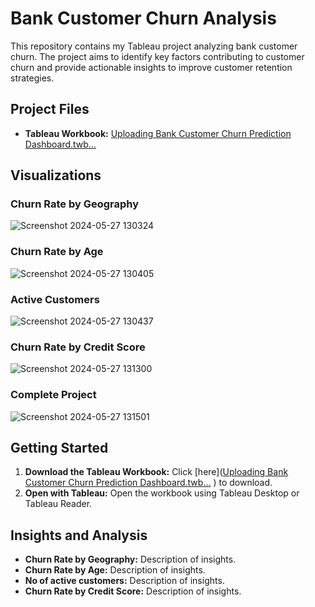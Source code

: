 # Bank Customer Churn Analysis

This repository contains my Tableau project analyzing bank customer churn. The project aims to identify key factors contributing to customer churn and provide actionable insights to improve customer retention strategies.

## Project Files

- **Tableau Workbook:** [Uploading Bank Customer Churn Prediction Dashboard.twb…]()


## Visualizations

### Churn Rate by Geography
![Screenshot 2024-05-27 130324](https://github.com/ShubhamKalsekar/Dashboard-Using-Tableau/assets/93903997/7349fedb-afcf-42d2-835c-08a1d9f2b7ab)

### Churn Rate by Age
![Screenshot 2024-05-27 130405](https://github.com/ShubhamKalsekar/Dashboard-Using-Tableau/assets/93903997/ff8e04c5-f0ce-4223-ac79-b30c67a9c3db)


### Active Customers
![Screenshot 2024-05-27 130437](https://github.com/ShubhamKalsekar/Dashboard-Using-Tableau/assets/93903997/ccc80fb2-1a97-400e-b41c-9bd894fe16f0)


### Churn Rate by Credit Score
![Screenshot 2024-05-27 131300](https://github.com/ShubhamKalsekar/Dashboard-Using-Tableau/assets/93903997/27b4cccb-7490-4202-9d40-25295eaad084)

### Complete Project 
![Screenshot 2024-05-27 131501](https://github.com/ShubhamKalsekar/Dashboard-Using-Tableau/assets/93903997/99103003-bd34-4806-944f-10e257fd080b)

## Getting Started

1. **Download the Tableau Workbook:** Click [here]([Uploading Bank Customer Churn Prediction Dashboard.twb…]()
) to download.
2. **Open with Tableau:** Open the workbook using Tableau Desktop or Tableau Reader.

## Insights and Analysis

- **Churn Rate by Geography:** Description of insights.
- **Churn Rate by Age:** Description of insights.
- **No of active customers:** Description of insights.
- **Churn Rate by Credit Score:** Description of insights.


